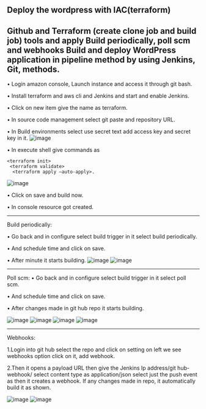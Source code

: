 Deploy the wordpress with IAC(terraform)
--------------------------------------------------------------------------------------------------------------------------------------------------------------------------------------------------------------
Github and Terraform (create clone job and build job) tools and apply Build periodically, poll scm and webhooks Build and deploy WordPress application in pipeline method by using Jenkins, Git, methods.
-------------------------------------------------------------------------------------------------------------------------------------------------------------------------------------------------------------------------

•	Login amazon console, Launch instance and access it through git bash.

•	Install terraform and aws cli and Jenkins and start and enable Jenkins.

•	Click on new item give the name as terraform.

•	In source code management select git paste and repository URL.

•	In Build environments select use secret text add access key and secret key in it. 
![image](https://github.com/thudumrakesh/wordpress-terraform-script/assets/144659414/3c94c73e-fce3-4765-b825-84f85693402b)


•	In execute shell give commands as 

    <terraform init>
     <terraform validate>
      <terraform apply –auto-apply>.
![image](https://github.com/thudumrakesh/wordpress-terraform-script/assets/144659414/47512e75-4068-4515-81e5-3ed98c15cb44)

      
•	Click on save and build now.

•	In console resource got created.

------------------------------------------------------------------------------------------------------------------------------------------------------------------------------------------------------------------------ 
 
Build periodically:

•	Go back and in configure select build trigger in it select build periodically.

•	And schedule time and click on save.

•	After minute it starts building.
![image](https://github.com/thudumrakesh/wordpress-terraform-script/assets/144659414/84d614f5-d178-4568-a83c-286142551910)
![image](https://github.com/thudumrakesh/wordpress-terraform-script/assets/144659414/983fb4cb-d0d5-4e17-b943-3d4315121cde)




---------------------------------------------------------------------------------------------------------------------------------------------------------------------------------------------------------------------------------------------------------------------------- 
 
Poll scm:
•	Go back and in configure select build trigger in it select poll scm.

•	And schedule time and click on save.

•	After changes made in git hub repo it starts building.

![image](https://github.com/thudumrakesh/wordpress-terraform-script/assets/144659414/87afdecb-034e-44c3-9a19-76cc5c28925e)
![image](https://github.com/thudumrakesh/wordpress-terraform-script/assets/144659414/c35fbd30-7976-48ea-b96b-d25b8c52d532)
![image](https://github.com/thudumrakesh/wordpress-terraform-script/assets/144659414/48ea8d87-dcf1-4d0b-832c-630d4dabe0d8)
![image](https://github.com/thudumrakesh/wordpress-terraform-script/assets/144659414/1abd47f9-9ef3-4318-b03a-c717efbcab06)





----------------------------------------------------------------------------------------------------------------------------------------------------------------------------------------------------------------------------------------------------------------------------- 
Webhooks:

1.Login into git hub select the repo and click on setting on left we see webhooks option click on it, add webhook.

2.Then it opens a payload URL then give the Jenkins Ip address/git hub-webhook/ select content type as application/json select just the push event as then it creates a webhook. If any changes made in repo, it automatically build it as shown.
 
 ![image](https://github.com/thudumrakesh/wordpress-terraform-script/assets/144659414/2ecbb284-6119-44fa-b57f-1ec449fcdf16)
 ![image](https://github.com/thudumrakesh/wordpress-terraform-script/assets/144659414/97785555-3329-48bc-84b7-9d6a8b88df2e)



